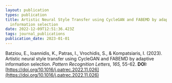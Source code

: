 ```yaml
---
layout: publication
types: publication
title: Artistic Neural Style Transfer using CycleGAN and FABEMD by adaptive
  information selection
date: 2022-12-09T12:51:36.423Z
tags: journal_publications
publication_date: 2023-01-01
---
```

<!--StartFragment-->

Batziou, E., Ioannidis, K., Patras, I., Vrochidis, S., & Kompatsiaris, I. (2023). Artistic neural style transfer using CycleGAN and FABEMD by adaptive information selection. <em>Pattern Recognition Letters, 165,</em> 55-62. <strong>DOI:</strong> [https://doi.org/10.1016/j.patrec.2022.11.026](https://doi.org/10.1016/j.patrec.2022.11.026)

<!--EndFragment-->